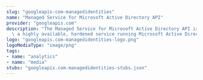 ```yaml
---
slug: "googleapis-com-managedidentities"
name: "Managed Service for Microsoft Active Directory API"
provider: "googleapis.com"
description: "The Managed Service for Microsoft Active Directory API is used for managing\
  \ a highly available, hardened service running Microsoft Active Directory (AD)."
logo: "googleapis.com-managedidentities-logo.png"
logoMediaType: "image/png"
tags:
- name: "analytics"
- name: "media"
stubs: "googleapis.com-managedidentities-stubs.json"
---
```

